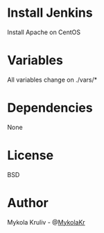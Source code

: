 # Install Jenkins

Install Apache on CentOS

# Variables

All variables change on ./vars/*

# Dependencies
None

# License 

BSD

# Author

Mykola Kruliv - @[MykolaKr](https://github.com/MykolaKr)


